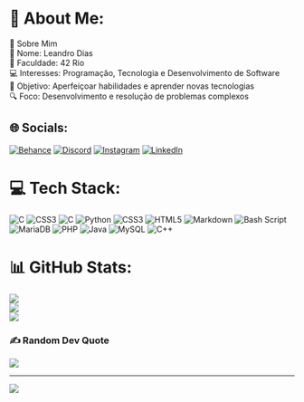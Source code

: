 # 💫 About Me:
🌟 Sobre Mim<br>👋 Nome: Leandro Dias<br>🏫 Faculdade: 42 Rio<br>💻 Interesses: Programação, Tecnologia e Desenvolvimento de Software<br>🎯 Objetivo: Aperfeiçoar habilidades e aprender novas tecnologias<br>🔍 Foco: Desenvolvimento e resolução de problemas complexos


## 🌐 Socials:
[![Behance](https://img.shields.io/badge/Behance-1769ff?logo=behance&logoColor=white)](https://behance.net/ldtopia) [![Discord](https://img.shields.io/badge/Discord-%237289DA.svg?logo=discord&logoColor=white)](https://discord.gg/.ben10bolado) [![Instagram](https://img.shields.io/badge/Instagram-%23E4405F.svg?logo=Instagram&logoColor=white)](https://instagram.com/leohcs) [![LinkedIn](https://img.shields.io/badge/LinkedIn-%230077B5.svg?logo=linkedin&logoColor=white)](https://linkedin.com/in/leandrodiasda) 

# 💻 Tech Stack:
![C](https://img.shields.io/badge/c-%2300599C.svg?style=for-the-badge&logo=c&logoColor=white) ![CSS3](https://img.shields.io/badge/css3-%231572B6.svg?style=for-the-badge&logo=css3&logoColor=white) ![C](https://img.shields.io/badge/c-%2300599C.svg?style=for-the-badge&logo=c&logoColor=white) ![Python](https://img.shields.io/badge/python-3670A0?style=for-the-badge&logo=python&logoColor=ffdd54) ![CSS3](https://img.shields.io/badge/css3-%231572B6.svg?style=for-the-badge&logo=css3&logoColor=white) ![HTML5](https://img.shields.io/badge/html5-%23E34F26.svg?style=for-the-badge&logo=html5&logoColor=white) ![Markdown](https://img.shields.io/badge/markdown-%23000000.svg?style=for-the-badge&logo=markdown&logoColor=white) ![Bash Script](https://img.shields.io/badge/bash_script-%23121011.svg?style=for-the-badge&logo=gnu-bash&logoColor=white) ![MariaDB](https://img.shields.io/badge/MariaDB-003545?style=for-the-badge&logo=mariadb&logoColor=white) ![PHP](https://img.shields.io/badge/php-%23777BB4.svg?style=for-the-badge&logo=php&logoColor=white) ![Java](https://img.shields.io/badge/java-%23ED8B00.svg?style=for-the-badge&logo=openjdk&logoColor=white) ![MySQL](https://img.shields.io/badge/mysql-4479A1.svg?style=for-the-badge&logo=mysql&logoColor=white) ![C++](https://img.shields.io/badge/c++-%2300599C.svg?style=for-the-badge&logo=c%2B%2B&logoColor=white)
# 📊 GitHub Stats:
![](https://github-readme-stats.vercel.app/api?username=leandrodiasz&theme=shadow_blue&hide_border=false&include_all_commits=true&count_private=false)<br/>
![](https://github-readme-streak-stats.herokuapp.com/?user=leandrodiasz&theme=shadow_blue&hide_border=false)<br/>
![](https://github-readme-stats.vercel.app/api/top-langs/?username=leandrodiasz&theme=shadow_blue&hide_border=false&include_all_commits=true&count_private=false&layout=compact)

### ✍️ Random Dev Quote
![](https://quotes-github-readme.vercel.app/api?type=horizontal&theme=radical)

---
[![](https://visitcount.itsvg.in/api?id=leandrodiasz&icon=0&color=0)](https://visitcount.itsvg.in)

<!-- Proudly created with GPRM ( https://gprm.itsvg.in ) -->